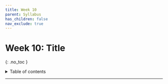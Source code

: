 ```yaml
---
title: Week 10
parent: Syllabus
has_children: false
nav_exclude: true
---
```


# Week 10: Title
{: .no_toc }

<details closed markdown="block">
  <summary>
    Table of contents
  </summary>
  {: .text-delta }
1. TOC
{:toc}
</details>

---

<!-- ########################################################################### -->

<!-- ## Class - Monday, Nov. 1

<details closed markdown="block">
  <summary>Details</summary>

</details> -->

<!-- ########################################################################### -->

<!-- ########################################################################### -->

<!-- ## Class - Thursday, Nov. 4

<details closed markdown="block">
  <summary>Details</summary>

</details> -->

<!-- ########################################################################### -->

<!-- ########################################################################### -->

<!-- ## Recitation - Friday, Nov. 5

<details closed markdown="block">
  <summary>Details</summary>

</details> -->

<!-- ########################################################################### -->
